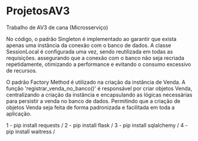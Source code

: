 ﻿# ProjetosAV3
Trabalho de AV3 de cana (Microsserviço)

No código, o padrão Singleton é implementado  ao garantir que exista apenas uma instância da conexão com o banco de dados. A classe SessionLocal é configurada uma vez, sendo reutilizada em todas as requisições. assegurando que a conexão com o banco não seja recriada repetidamente, otimizando a performance e evitando o consumo excessivo de recursos.

O padrão Factory Method é utilizado na criação da instância de Venda. A função 'registrar_venda_no_banco()' é responsável por criar objetos Venda, centralizando a criação da instância e encapsulando as lógicas necessárias para persistir a venda no banco de dados. Permitindo que a criação de objetos Venda seja feita de forma padronizada e facilitada em toda a aplicação.



1 - pip install requests /
2 - pip install flask /
3 - pip install sqlalchemy /
4 - pip install waitress /

